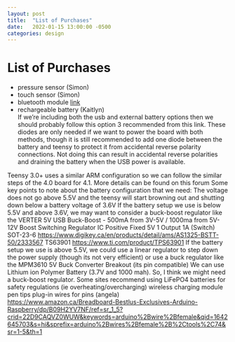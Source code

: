 ```yaml
---
layout: post
title:  "List of Purchases"
date:   2022-01-15 13:00:00 -0500
categories: design
---
```

# List of Purchases
- pressure sensor (Simon)
- touch sensor (Simon)
- bluetooth module [link](https://www.amazon.ca/DSD-TECH-Wireless-Bluetooth-Transceiver/dp/B01FCQZ8VW/ref=sr_1_2_sspa?crid=1C07SB70WGVGG&keywords=Bluetooth+Transceiver+Module+HC-06&qid=1642629707&sprefix=bluetooth+transceiver+module+hc-06%2Caps%2C47&sr=8-2-spons&psc=1&spLa=ZW5jcnlwdGVkUXVhbGlmaWVyPUEyNjlGWkpNTU9KOEtaJmVuY3J5cHRlZElkPUEwNTM2ODE3MTRHUERSTkFJMkRNJmVuY3J5cHRlZEFkSWQ9QTA3NzY1NjYzVlBLWFNXRDVHVEtFJndpZGdldE5hbWU9c3BfYXRmJmFjdGlvbj1jbGlja1JlZGlyZWN0JmRvTm90TG9nQ2xpY2s9dHJ1ZQ==)
- rechargeable battery (Kaitlyn)
  <br> If we’re including both the usb and external battery options then we should probably follow this option 3 recommended from this link. These diodes are only needed if we want to power the board with both methods, though it is still recommended to add one diode between the battery and teensy to protect it from accidental reverse polarity connections. Not doing this can result in accidental reverse polarities and draining the battery when the USB power is available.

Teensy 3.0+ uses a similar ARM configuration so we can follow the similar steps of the 4.0 board for 4.1. More details can be found on this forum
Some key points to note about the battery configuration that we need:
The voltage does not go above 5.5V and the teensy will start browning out and shutting down below a battery voltage of 3.6V
If the battery setup we use is below 5.5V and above 3.6V, we may want to consider a buck-boost regulator like the VERTER 5V USB Buck-Boost - 500mA from 3V-5V / 1000ma from 5V-12V
Boost Switching Regulator IC Positive Fixed 5V 1 Output 1A (Switch) SOT-23-6 https://www.digikey.ca/en/products/detail/ams/AS1325-BSTT-50/2333567
TS63901 https://www.ti.com/product/TPS63901
If the battery setup we use is above 5.5V, we could use a linear regulator to step down the power supply (though its not very efficient) or use a buck regulator like the MPM3610 5V Buck Converter Breakout (its pin compatible)
We can use Lithium ion Polymer Battery (3.7V and 1000 mah). So, I think we might need a buck-boost regulator.
Some sites recommend using LiFePO4 batteries for safety regulations (ie overheating/overcharging) 
wireless charging module
pen tips 
plug-in wires for pins (angela)
https://www.amazon.ca/Breadboard-Bestlus-Exclusives-Arduino-Raspberry/dp/B09H2YV7NF/ref=sr_1_5?crid=22D9CAQVZ0WUW&keywords=arduino%2Bwire%2Bfemale&qid=1642645703&s=hi&sprefix=arduino%2Bwires%2Bfemale%2B%2Ctools%2C74&sr=1-5&th=1
